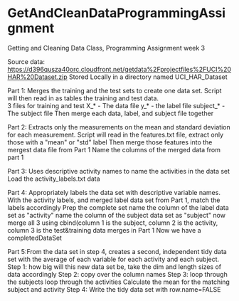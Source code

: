 # GetAndCleanDataProgrammingAssignment
Getting and Cleaning Data Class, Programming Assignment week 3

Source data: https://d396qusza40orc.cloudfront.net/getdata%2Fprojectfiles%2FUCI%20HAR%20Dataset.zip 
Stored Locally in a directory named UCI_HAR_Dataset

Part 1: Merges the training and the test sets to create one data set.
  Script will then read in as tables the training and test data.  
  3 files for training and test
    X_* - The data file
    y_* - the label file
    subject_* - The subject file
  Then merge each data, label, and subject file together

Part 2: Extracts only the measurements on the mean and standard deviation for each measurement.
  Script will read in the features.txt file, extract only those with a "mean" or "std" label
  Then merge those features into the mergest data file from Part 1
  Name the columns of the merged data from part 1

Part 3: Uses descriptive activity names to name the activities in the data set
  Load the activity_labels.txt data

Part 4: Appropriately labels the data set with descriptive variable names.
  With the activity labels, and merged label data set from Part 1, match the labels accordingly
  Prep the complete set
     name the column of the label data set as "activity"
     name the column of the subject data set as "subject"
     now merge all 3 using cbind(column 1 is the subject, column 2 is the activity, column 3 is the test&training data merges in Part 1
  Now we have a completedDataSet

Part 5:From the data set in step 4, creates a second, independent tidy data set with the average of each variable for each activity and each subject.  
  Step 1: how big will this new data set be, take the dim and length sizes of data accordingly
  Step 2: copy over the column names
  Step 3: loop through the subjects
    loop through the activities
      Calculate the mean for the matching subject and activity
  Step 4: Write the tidy data set with row.name=FALSE
